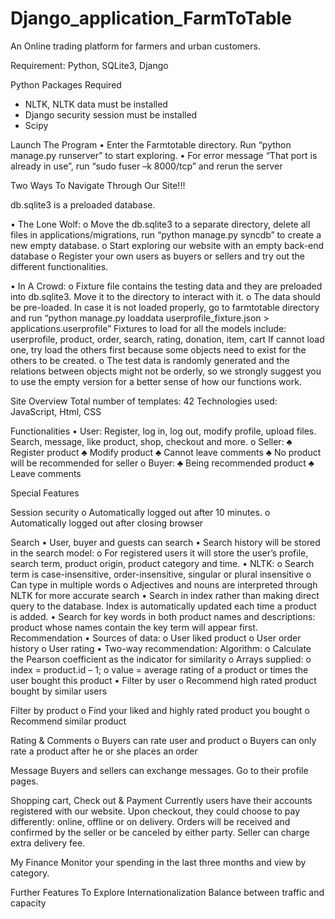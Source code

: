 # Django_application_FarmToTable
An Online trading platform for farmers and urban customers.

Requirement:
	Python, SQLite3, Django
	
Python Packages Required
  - NLTK, NLTK data must be installed
  - Django security session must be installed
  - Scipy

Launch The Program
  •	Enter the Farmtotable directory. Run “python manage.py runserver” to start exploring.
  •	For error message “That port is already in use”, run “sudo fuser –k 8000/tcp” and rerun the server

Two Ways To Navigate Through Our Site!!!
	
db.sqlite3 is a preloaded database. 

•	The Lone Wolf:
  o	Move the db.sqlite3 to a separate directory, delete all files in applications/migrations, run “python manage.py syncdb” to create a new empty database.
  o	Start exploring our website with an empty back-end database 
  o	Register your own users as buyers or sellers and try out the different functionalities.

•	In A Crowd:
  o	Fixture file contains the testing data and they are preloaded into db.sqlite3. Move it to the directory to interact with it.
  o	The data should be pre-loaded. In case it is not loaded properly, go to farmtotable directory and run “python manage.py loaddata userprofile_fixture.json > applications.userprofile”
  Fixtures to load for all the models include:
  userprofile, product, order, search, rating, donation, item, cart 
  If cannot load one, try load the others first because some objects need to exist for the others to be created.
  o	The test data is randomly generated and the relations between objects might not be orderly, so we strongly suggest you to use the empty version for a better sense of how our functions work. 

Site Overview
	Total number of templates:  42
	Technologies used: JavaScript, Html, CSS

Functionalities 
  •	User: Register, log in, log out, modify profile, upload files. Search, message, like product, shop, checkout and more.
    o	Seller:
      ♣	Register product
      ♣	Modify product
      ♣	Cannot leave comments 
      ♣	No product will be recommended for seller
    o	Buyer:
      ♣	Being recommended product
      ♣	Leave comments
      
Special Features

Session security
  o	Automatically logged out after 10 minutes.
  o	Automatically logged out after closing browser

Search
  •	User, buyer and guests can search
  •	Search history will be stored in the search model:
  o	For registered users it will store the user’s profile, search term, product origin, product category and time. 
  •	NLTK:
  o	Search term is case-insensitive, order-insensitive, singular or plural insensitive
  o	Can type in multiple words
  o	Adjectives and nouns are interpreted through NLTK for more accurate search
  •	Search in index rather than making direct query to the database. Index is automatically updated each time a product is added. 
  •	Search for key words in both product names and descriptions: product whose names contain the key term will appear first. 
Recommendation
  •	Sources of data:
  o	User liked product
  o	User order history
  o	User rating
  •	Two-way recommendation:
  Algorithm:
  o	Calculate the Pearson coefficient as the indicator for similarity
  o	Arrays supplied: 
  o	index = product.id – 1; 
  o	value = average rating of a product or times the user bought this product
  •	Filter by user
  o	Recommend high rated product bought by similar users 

Filter by product
  o	Find your liked and highly rated product you bought
  o	Recommend similar product  

Rating & Comments
  o	Buyers can rate user and product
  o	Buyers can only rate a product after he or she places an order

Message
	Buyers and sellers can exchange messages.  Go to their profile pages.

Shopping cart, Check out & Payment
	Currently users have their accounts registered with our website. 
  Upon checkout, they could choose to pay differently: online, offline or on delivery. Orders will be received and confirmed by the seller or be canceled by either party. Seller can charge extra delivery fee. 

My Finance
	Monitor your spending in the last three months and view by category.

Further Features To Explore
	Internationalization
	Balance between traffic and capacity

